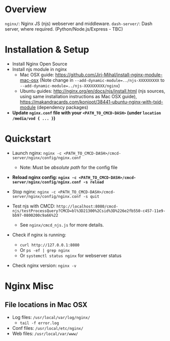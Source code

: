 # Overview

`nginx/`: Nginx JS (njs) webserver and middleware.
`dash-server/`: Dash server, where required. (Python/Node.js/Express - TBC)

# Installation & Setup

- Install Nginx Open Source
- Install njs module in nginx
  - Mac OSX guide: https://github.com/Jiri-Mihal/install-nginx-module-mac-osx 
  (Note change in `--add-dynamic-module=../njs-XXXXXXXXX` to `--add-dynamic-module=../njs-XXXXXXXXX/nginx`)
  - Ubuntu guides: http://nginx.org/en/docs/njs/install.html (njs sources, using same installation instructions as Mac OSX guide), https://makandracards.com/konjoot/38441-ubuntu-nginx-with-txid-module (dependency packages)
- **Update `nginx.conf` file with your `<PATH_TO_CMCD-DASH>` (under `location /media/vod { ... }`)**

# Quickstart

- Launch nginx: `nginx -c <PATH_TO_CMCD-DASH>/cmcd-server/nginx/config/nginx.conf`
  - Note: Must be *absolute path* for the config file
- **Reload nginx config: `nginx -c <PATH_TO_CMCD-DASH>/cmcd-server/nginx/config/nginx.conf -s reload`**
- Stop nginx: `nginx -c <PATH_TO_CMCD-DASH>/cmcd-server/nginx/config/nginx.conf -s quit`

- Test njs with CMCD: `http://localhost:8080/cmcd-njs/testProcessQuery?CMCD=bl%3D21300%2Csid%3D%226e2fb550-c457-11e9-bb97-0800200c9a66%22`
  - See `nginx/cmcd_njs.js` for more details.

- Check if nginx is running:
  - `curl http://127.0.0.1:8080`
  - Or `ps -ef | grep nginx`
  - Or `systemctl status nginx` for webserver status
- Check nginx version: `nginx -v`

# Nginx Misc

## File locations in Mac OSX

- Log files: `/usr/local/var/log/nginx/`
  - `tail -f error.log`
- Conf files: `/usr/local/etc/nginx/`
- Web files: `/usr/local/var/www/`